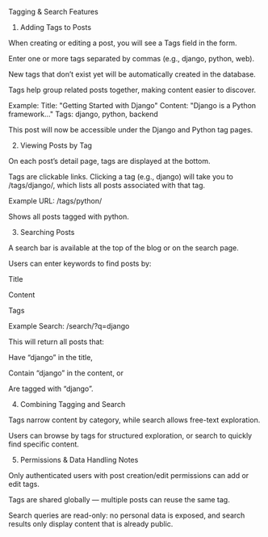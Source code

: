Tagging & Search Features
1. Adding Tags to Posts

When creating or editing a post, you will see a Tags field in the form.

Enter one or more tags separated by commas (e.g., django, python, web).

New tags that don’t exist yet will be automatically created in the database.

Tags help group related posts together, making content easier to discover.

Example:
Title: "Getting Started with Django"
Content: "Django is a Python framework..."
Tags: django, python, backend


This post will now be accessible under the Django and Python tag pages.

2. Viewing Posts by Tag

On each post’s detail page, tags are displayed at the bottom.

Tags are clickable links. Clicking a tag (e.g., django) will take you to /tags/django/, which lists all posts associated with that tag.

Example URL:
/tags/python/


Shows all posts tagged with python.

3. Searching Posts

A search bar is available at the top of the blog or on the search page.

Users can enter keywords to find posts by:

Title

Content

Tags

Example Search:
/search/?q=django


This will return all posts that:

Have “django” in the title,

Contain “django” in the content, or

Are tagged with “django”.

4. Combining Tagging and Search

Tags narrow content by category, while search allows free-text exploration.

Users can browse by tags for structured exploration, or search to quickly find specific content.

5. Permissions & Data Handling Notes

Only authenticated users with post creation/edit permissions can add or edit tags.

Tags are shared globally — multiple posts can reuse the same tag.

Search queries are read-only: no personal data is exposed, and search results only display content that is already public.